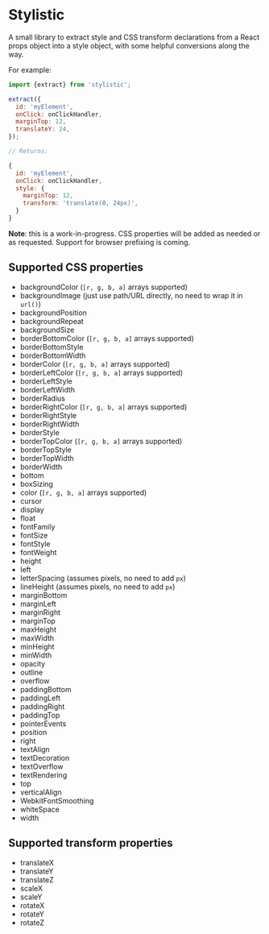 # Stylistic

A small library to extract style and CSS transform declarations from a React props object into a style object, with some helpful conversions along the way.

For example:

```js
import {extract} from 'stylistic';

extract({
  id: 'myElement',
  onClick: onClickHandler,
  marginTop: 12,
  translateY: 24,
});

// Returns:

{
  id: 'myElement',
  onClick: onClickHandler,
  style: {
    marginTop: 12,
    transform: 'translate(0, 24px)',
  }
}
```

**Note**: this is a work-in-progress. CSS properties will be added as needed or as requested. Support for browser prefixing is coming.

## Supported CSS properties

 - backgroundColor (`[r, g, b, a]` arrays supported)
 - backgroundImage (just use path/URL directly, no need to wrap it in `url()`)
 - backgroundPosition
 - backgroundRepeat
 - backgroundSize
 - borderBottomColor (`[r, g, b, a]` arrays supported)
 - borderBottomStyle
 - borderBottomWidth
 - borderColor (`[r, g, b, a]` arrays supported)
 - borderLeftColor (`[r, g, b, a]` arrays supported)
 - borderLeftStyle
 - borderLeftWidth
 - borderRadius
 - borderRightColor (`[r, g, b, a]` arrays supported)
 - borderRightStyle
 - borderRightWidth
 - borderStyle
 - borderTopColor (`[r, g, b, a]` arrays supported)
 - borderTopStyle
 - borderTopWidth
 - borderWidth
 - bottom
 - boxSizing
 - color (`[r, g, b, a]` arrays supported)
 - cursor
 - display
 - float
 - fontFamily
 - fontSize
 - fontStyle
 - fontWeight
 - height
 - left
 - letterSpacing (assumes pixels, no need to add `px`)
 - lineHeight (assumes pixels, no need to add `px`)
 - marginBottom
 - marginLeft
 - marginRight
 - marginTop
 - maxHeight
 - maxWidth
 - minHeight
 - minWidth
 - opacity
 - outline
 - overflow
 - paddingBottom
 - paddingLeft
 - paddingRight
 - paddingTop
 - pointerEvents
 - position
 - right
 - textAlign
 - textDecoration
 - textOverflow
 - textRendering
 - top
 - verticalAlign
 - WebkitFontSmoothing
 - whiteSpace
 - width

## Supported transform properties

 - translateX
 - translateY
 - translateZ
 - scaleX
 - scaleY
 - rotateX
 - rotateY
 - rotateZ

